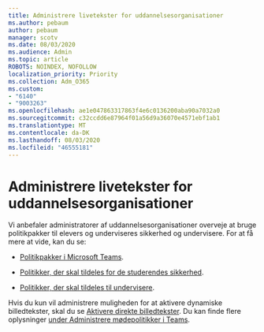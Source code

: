 ```yaml
---
title: Administrere livetekster for uddannelsesorganisationer
ms.author: pebaum
author: pebaum
manager: scotv
ms.date: 08/03/2020
ms.audience: Admin
ms.topic: article
ROBOTS: NOINDEX, NOFOLLOW
localization_priority: Priority
ms.collection: Adm_O365
ms.custom:
- "6140"
- "9003263"
ms.openlocfilehash: ae1e047863317863f4e6c0136200aba90a7032a0
ms.sourcegitcommit: c32ccdd6e87964f01a56d9a36070e4571ebf1ab1
ms.translationtype: MT
ms.contentlocale: da-DK
ms.lasthandoff: 08/03/2020
ms.locfileid: "46555181"
---
```

# <a name="managing-live-captions-for-education-organizations"></a>Administrere livetekster for uddannelsesorganisationer

Vi anbefaler administratorer af uddannelsesorganisationer overveje at bruge politikpakker til elevers og underviseres sikkerhed og undervisere. For at få mere at vide, kan du se:  

- [Politikpakker i Microsoft Teams](https://docs.microsoft.com/microsoftteams/policy-packages-edu#policy-packages-in-microsoft-teams).  
    
- [Politikker, der skal tildeles for de studerendes sikkerhed](https://docs.microsoft.com/microsoftteams/policy-packages-edu#policies-that-should-be-assigned-for-student-safety).

- [Politikker, der skal tildeles til undervisere](https://docs.microsoft.com/microsoftteams/policy-packages-edu#policies-that-should-be-assigned-for-educators).

Hvis du kun vil administrere muligheden for at aktivere dynamiske billedtekster, skal du se [Aktivere direkte billedtekster](https://docs.microsoft.com/microsoftteams/meeting-policies-in-teams#enable-live-captions). Du kan finde flere oplysninger [under Administrere mødepolitikker i Teams](https://docs.microsoft.com/microsoftteams/meeting-policies-in-teams).